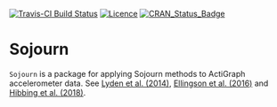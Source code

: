 <!-- README.md is generated from README.Rmd. Please edit that file -->

[![Travis-CI Build
Status](https://travis-ci.com/paulhibbing/Sojourn.svg?branch=main)](https://travis-ci.com/paulhibbing/Sojourn)
[![Licence](https://img.shields.io/badge/licence-GPL--3-blue.svg)](https://www.gnu.org/licenses/gpl-3.0.en.html)
[![CRAN\_Status\_Badge](http://www.r-pkg.org/badges/version/Sojourn)](https://cran.r-project.org/package=Sojourn)

# Sojourn

`Sojourn` is a package for applying Sojourn methods to ActiGraph
accelerometer data. See [Lyden et al.
(2014)](https://www.ncbi.nlm.nih.gov/pubmed/23860415), [Ellingson et al.
(2016)](https://www.ncbi.nlm.nih.gov/pubmed/?term=Validity+of+an+Integrative+Method+for+Processing+Physical+Activity+Data)
and [Hibbing et al.
(2018)](https://www.ncbi.nlm.nih.gov/pubmed/29135657).
